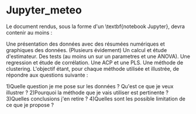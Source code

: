 # Jupyter_meteo

Le document rendus, sous la forme d'un \textbf{notebook Jupyter}, devra contenir au moins :

Une présentation des données avec des résumées numériques et graphiques des données. (Plusieurs évidement)
Un calcul et étude d'estimateur.
Des tests (au moins un sur un parametres et une ANOVA).
Une regression et étude de corrélation.
Une ACP et une PLS.
Une méthode de clustering.
L'objectif étant, pour chaque méthode utilisée et illustrée, de répondre aux questions suivante :

1)Quelle question je me pose sur les données ? Qu'est ce que je veux illustrer ? 2)Pourquoi la méthode que je vais utiliser est pertinente ? 3)Quelles conclusions j'en retire ? 4)Quelles sont les possible limitation de ce que je propose ?
